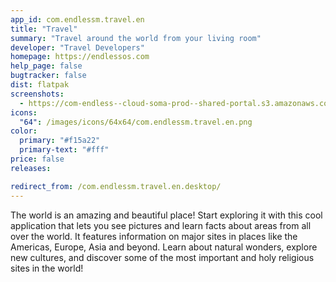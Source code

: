 ```yaml
---
app_id: com.endlessm.travel.en
title: "Travel"
summary: "Travel around the world from your living room"
developer: "Travel Developers"
homepage: https://endlessos.com
help_page: false
bugtracker: false
dist: flatpak
screenshots:
  - https://com-endless--cloud-soma-prod--shared-portal.s3.amazonaws.com/apps.305.screenshots.2bd2e4d3-0f44-4081-a833-383ff9840f9a_201810232152485555.png
icons:
  "64": /images/icons/64x64/com.endlessm.travel.en.png
color:
  primary: "#f15a22"
  primary-text: "#fff"
price: false
releases:

redirect_from: /com.endlessm.travel.en.desktop/
---
```


<p>The world is an amazing and beautiful place! Start exploring it with this cool application that lets you see pictures and learn facts about areas from all over the world. It features information on major sites in places like the Americas, Europe, Asia and beyond. Learn about natural wonders, explore new cultures, and discover some of the most important and holy religious sites in the world!</p>